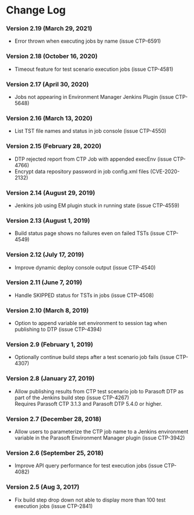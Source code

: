 # Change Log

### Version 2.19 (March 29, 2021)

-   Error thrown when executing jobs by name (issue CTP-6591)

### Version 2.18 (October 16, 2020)

-   Timeout feature for test scenario execution jobs (issue CTP-4581)

### Version 2.17 (April 30, 2020)

-   Jobs not appearing in Environment Manager Jenkins Plugin (issue CTP-5648)

### Version 2.16 (March 13, 2020)

-   List TST file names and status in job console (issue CTP-4550)

### Version 2.15 (February 28, 2020)

-   DTP rejected report from CTP Job with appended execEnv (issue CTP-4766)
-   Encrypt data repository password in job config.xml files (CVE-2020-2132)

### Version 2.14 (August 29, 2019)

-   Jenkins job using EM plugin stuck in running state (issue CTP-4559)

### Version 2.13 (August 1, 2019)

-   Build status page shows no failures even on failed TSTs (issue
    CTP-4549)

### Version 2.12 (July 17, 2019)

-   Improve dynamic deploy console output (issue CTP-4540)

### Version 2.11 (June 7, 2019)

-   Handle SKIPPED status for TSTs in jobs (issue CTP-4508)

### Version 2.10 (March 8, 2019)

-   Option to append variable set environment to session tag when
    publishing to DTP (issue CTP-4394)

### Version 2.9 (February 1, 2019)

-   Optionally continue build steps after a test scenario job
    fails (issue CTP-4307)

### Version 2.8 (January 27, 2019)

-   Allow publishing results from CTP test scenario job to Parasoft
    DTP as part of the Jenkins build step (issue CTP-4267)  
    Requires Parasoft CTP 3.1.3 and Parasoft DTP 5.4.0 or higher.

### Version 2.7 (December 28, 2018)

-   Allow users to parameterize the CTP job name to a Jenkins
    environment variable in the Parasoft Environment Manager
    plugin (issue CTP-3942)

### Version 2.6 (September 25, 2018)

-   Improve API query performance for test execution jobs (issue CTP-4082)

### Version 2.5 (Aug 3, 2017)

-   Fix build step drop down not able to display more than 100 test
    execution jobs (issue CTP-2841)

